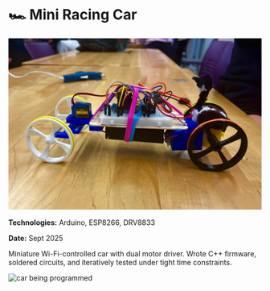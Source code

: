 # 🏎️ Mini Racing Car

![car](/media/car.jpg)

**Technologies:** Arduino, ESP8266, DRV8833  

**Date:** Sept 2025  

Miniature Wi-Fi-controlled car with dual motor driver. Wrote C++ firmware, soldered circuits, and iteratively tested under tight time constraints.

![car being programmed](/media/car-programming)

